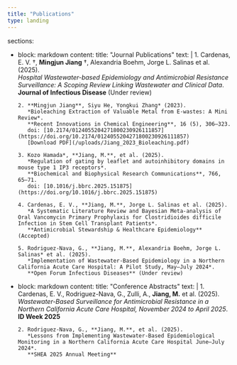 ```yaml
---
title: "Publications"
type: landing
---
```


sections:
  - block: markdown
    content:
      title: "Journal Publications"
      text: |
        1. Cardenas, E. V. †, **Mingjun Jiang** †, Alexandria Boehm, Jorge L. Salinas et al. (2025).  
           *Hospital Wastewater-based Epidemiology and Antimicrobial Resistance Surveillance: A Scoping Review Linking Wastewater and Clinical Data*.  
           **Journal of Infectious Disease** (Under review)

        2. **Mingjun Jiang**, Siyu He, Yongkui Zhang* (2023).  
           *Bioleaching Extraction of Valuable Metal from E-wastes: A Mini Review*.  
           **Recent Innovations in Chemical Engineering**, 16 (5), 306–323.  
           doi: [10.2174/0124055204271800230926111857](https://doi.org/10.2174/0124055204271800230926111857)  
           [Download PDF](/uploads/Jiang_2023_Bioleaching.pdf)

        3. Kozo Hamada*, **Jiang, M.**, et al. (2025).  
           *Regulation of gating by leaflet and autoinhibitory domains in mouse type 1 IP3 receptors*.  
           **Biochemical and Biophysical Research Communications**, 766, 65–71.  
           doi: [10.1016/j.bbrc.2025.151875](https://doi.org/10.1016/j.bbrc.2025.151875)

        4. Cardenas, E. V., **Jiang, M.**, Jorge L. Salinas et al. (2025).  
           *A Systematic Literature Review and Bayesian Meta-analysis of Oral Vancomycin Primary Prophylaxis for Clostridioides difficile Infection in Stem Cell Transplant Patients*.  
           **Antimicrobial Stewardship & Healthcare Epidemiology** (Accepted)

        5. Rodriguez-Nava, G., **Jiang, M.**, Alexandria Boehm, Jorge L. Salinas* et al. (2025).  
           *Implementation of Wastewater-Based Epidemiology in a Northern California Acute Care Hospital: A Pilot Study, May–July 2024*.  
           **Open Forum Infectious Diseases** (Under review)

  - block: markdown
    content:
      title: "Conference Abstracts"
      text: |
        1. Cardenas, E. V., Rodriguez-Nava, G., Zulli, A., **Jiang, M.** et al. (2025).  
           *Wastewater-Based Surveillance for Antimicrobial Resistance in a Northern California Acute Care Hospital, November 2024 to April 2025*.  
           **ID Week 2025**

        2. Rodriguez-Nava, G., **Jiang, M.**, et al. (2025).  
           *Lessons from Implementing Wastewater-Based Epidemiological Monitoring in a Northern California Acute Care Hospital June–July 2024*.  
           **SHEA 2025 Annual Meeting**
